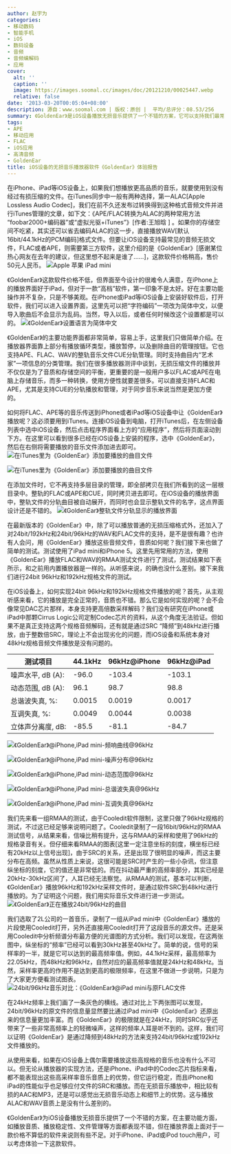 ```yaml
---
author: 赵宇为
categories:
- 移动数码
- 智能手机
- iOS
- 数码设备
- 音频
- 音频编解码
- 应用
cover:
  alt: ''
  caption: ''
  image: https://images.soomal.cc/images/doc/20121210/00025447.webp
  relative: false
date: '2013-03-20T00:05:04+08:00'
description: 源自：www.soomal.com | 版权：原创 |  平均/总评分：08.53/256
summary: 《GoldenEar》是iOS设备播放无损音乐提供了一个不错的方案，它可以支持我们最常用的APE和FLAC文件的播放，支持发烧友很看重的CUE分轨文件的管理，在最新版本中它竟然还可以支持96kHz或者192kHz音乐的播放。这款软件售价50元人民币，它的表现如何？又是如何实现高清音乐格式解码的？
tags:
- APE
- 移动应用
- FLAC
- iOS应用
- 高清音频
- GoldenEar
title: iOS设备的无损音乐播放器软件《GoldenEar》体验报告
---
```


在iPhone、iPad等iOS设备上，如果我们想播放更高品质的音乐，就要使用到没有经过有损压缩的文件。在iTunes同步中一般有两种选择，第一ALAC[Apple Lossless Audio Codec]，我们在前不久还发布过转换得到这种格式音频文件并进行iTunes管理的文章，如下文：《APE/FLAC转换为ALAC的两种常用方法 “foobar2000+编码器”或“虚拟光驱+iTunes”》[作者:王旭晗 ]
。如果你的存储空间不吃紧，其实还可以省去编码ALAC的这一步，直接播放WAV[默认16bit/44.1kHz的PCM编码]格式文件。但要让iOS设备支持最常见的音频无损文件，FLAC或者APE，则需要第三方软件，这里介绍的是《GoldenEar》[感谢某位热心网友在去年的建议，但这里想不起来是谁了……]，这款软件价格稍高，售价50元人民币。
![Apple 苹果 iPad mini](https://images.soomal.cc/images/doc/20121210/00025447.webp)




《GoldenEar》这款软件价格不低，但界面至今设计的很难令人满意，在iPhone上的播放界面好于iPad，但对于一款“高档”软件，第一印象不是太好。好在主要功能操作并不复杂，只是不够美观。在iPhone或iPad等iOS设备上安装好软件后，打开软件，我们可以进入设置界面，这里先可以把“字符编码”一项改为简体中文，以便导入歌曲后不会显示为乱码。当然，导入以后，或者任何时候改这个设置都是可以的。
![《GoldenEar》设置语言为简体中文](https://images.soomal.cc/images/doc/20130319/00028715.webp)




《GoldenEar》的主要功能界面都非常简单，容易上手，这里我们只做简单介绍。在播放器界面靠上部分有播放循环类型，播放暂停，以及删除曲目的管理按钮。它也支持APE、FLAC、WAV的整轨音乐文件CUE分轨管理。同时支持曲目内“艺术家”一项信息的分类管理。我们在很多播放器测评中谈到，无损压缩文件的播放并不仅仅是为了音质和存储空间的平衡，更重要的是一般用户多以FLAC或APE在电脑上存储音乐，而多一种转换，使用方便性就要差很多。可以直接支持FLAC和APE，尤其是支持CUE的分轨播放和管理，对于同步音乐来说当然是更加方便的。


如何将FLAC、APE等的音乐传送到iPhone或者iPad等iOS设备中让《GoldenEar》播放呢？这必须要用到iTunes。连接iOS设备到电脑，打开iTunes后，在左侧设备列表中选中iOS设备，然后点击程序界面看上方的“应用程序”，然后将页面滚动到下方。在这里可以看到很多已经在iOS设备上安装的程序，选中《GoldenEar》，然后在右侧将需要播放的音乐文件添加进去即可。
![在iTunes里为《GoldenEar》添加要播放的曲目文件](https://images.soomal.cc/images/doc/20130319/00028713.webp)




![在iTunes里为《GoldenEar》添加要播放的曲目文件](https://images.soomal.cc/images/doc/20130319/00028714.webp)




在添加文件时，它不再支持多层目录的管理，即全部拷贝在我们所看到的这一层根目录中。整轨的FLAC或APE和CUE，同时拷贝进去即可。在iOS设备的播放界面中，整轨文件的分轨曲目被自动展开，而同时也会显示整轨文件的名字，这点界面设计还是不错的。
![《GoldenEar》整轨文件分轨显示的播放界面](https://images.soomal.cc/images/doc/20130319/00028716.webp)




在最新版本的《GoldenEar》中，除了可以播放普通的无损压缩格式外，还加入了对24bit/192kHz和24bit/96kHz的WAV和FLAC文件的支持，是不是很有趣？也许有人会问，用《GoldenEar》播放这些音频文件，音质如何呢？我们接下来也做了简单的测试。测试使用了iPad mini和iPhone 5。这里先用常用的方法，使用《GoldenEar》播放FLAC和WAV的RMAA测试文件进行了测试，测试结果如下表所示，和之前用内置播放器是一样的。从听感来说，的确也没什么差别。接下来我们进行24bit 96kHz和192kHz规格文件的测试。


在iOS设备上，如何实现24bit 96kHz和192kHz规格文件播放的呢？首先，从主观听感来看，它的播放是完全正常的，音质也不错。那么它是如何实现的呢？会不会像常见DAC芯片那样，本身支持更高倍数采样解码？我们没有研究在iPhone或iPad中那颗Cirrus Logic公司定制Codec芯片的资料，从这个角度无法验证。但如果不是真正支持这两个规格音频解码，还有就是通过SRC “降频”到48kHz进行播放，由于整数倍SRC，理论上不会出现劣化的问题，而iOS设备和系统本身对48kHz规格音频文件播放是没有问题的。

| 测试项目 | 44.1kHz | 96kHz@iPhone | 96kHz@iPad |
| --- | --- | --- | --- |
| 噪声水平, dB (A): | -96.0 | -103.4 | -103.1 |
| 动态范围, dB (A): | 96.1 | 98.7 | 98.8 |
| 总谐波失真, %: | 0.0015 | 0.0019 | 0.0017 |
| 互调失真, %: | 0.0049 | 0.0044 | 0.0038 |
| 立体声分离度, dB: | -85.5 | -81.1 | -84.7 |



![《GoldenEar》@iPhone,iPad mini-频响曲线@96kHz](https://images.soomal.cc/images/doc/20130319/00028707.webp)




![《GoldenEar》@iPhone,iPad mini-噪声分布@96kHz](https://images.soomal.cc/images/doc/20130319/00028708.webp)




![《GoldenEar》@iPhone,iPad mini-动态范围@96kHz](https://images.soomal.cc/images/doc/20130319/00028709.webp)




![《GoldenEar》@iPhone,iPad mini-总谐波失真@96kHz](https://images.soomal.cc/images/doc/20130319/00028710.webp)




![《GoldenEar》@iPhone,iPad mini-互调失真@96kHz](https://images.soomal.cc/images/doc/20130319/00028711.webp)




我们先来看一组RMAA的测试，由于Cooledit软件限制，这里只做了96kHz规格的测试，不过这已经足够来说明问题了。Cooledit录制了一段16bit/96kHz的RMAA测试信号，从结果来看，信噪比稍有提升，这与RMAA的采样和使用了96kHz的规格录音有关。但仔细来看RMAA的图表[这里一定注意坐标的刻度，横坐标已经有20kHz以上信号出现]，由于SRC的关系，还是出现了很明显的噪声，而这主要分布在高频。虽然从性质上来说，这很可能是SRC时产生的一些小杂讯，但注意纵坐标的刻度，它的值还是非常低的。而在抖动最严重的高频率部分，其实已经是20kHz-30kHz区间了，人耳已经无法察觉。从RMAA的测试，基本可以判断，《GoldenEar》播放96kHz和192kHz采样文件时，是通过软件SRC到48kHz进行播放的。为了证明这个问题，我们用实际音乐文件进行进一步测试。
![《GoldenEar》正在播放24bit/96kHz的曲目](https://images.soomal.cc/images/doc/20130319/00028717.webp)




我们选取了2L公司的一首音乐，录制了一组从iPad mini中《GoldenEar》播放的片段使用Cooledit打开，另外还直接用Cooledit打开了这段音乐的源文件。还是采用Cooledit中分析频谱分布最方便的光谱图的方式分析。我们可以发现，在这两张图中，纵坐标的“频率”已经可以看到30kHz甚至40kHz了。简单的说，信号的采样率的一半，就是它可以达到的最高频率值。例如，44.1kHz采样，最高频率为22.05kHz，而48kHz和96kHz，自然对应的最高频率值就是24kHz和48kHz。当然，采样率更高的作用不是达到更高的极限频率，在这里不做进一步说明，只是为了大家更方便看测试图表。
![24bit/96kHz音乐对比：《GoldenEar》@iPad mini与原FLAC文件](https://images.soomal.cc/images/doc/20130319/00028712.webp)




在24kHz频率上我们画了一条灰色的横线。通过对比上下两张图可以发现，24bit/96kHz的原文件的信息量显然要比通过iPad mini中《GoldenEar》还原出来的信息量更加丰富。而《GoldenEar》的极限就是在24kHz，同时SRC似乎还带来了一些非常高频率上的轻微噪声，这样的频率人耳是听不到的。这样，我们可以证明《GoldenEar》是通过降频到48kHz的方法来支持24bit/96kHz或192kHz文件播放的。


从使用来看，如果在iOS设备上偶尔需要播放这些高规格的音乐也没有什么不可以。但无论从播放器的实现方法，还是iPhone、iPad中的Codec芯片指标来看，都不能表现出这些高采样率音乐音质上的优势，但它运行稳定，而且iPhone和iPad的性能似乎也足够应付文件的SRC和播放。而在无损音乐播放中，相比较有损的AAC和MP3，还是可以感觉出无损音乐动态上和细节上的优势。这与播放ALAC和WAV音质上是没有什么差别的。


《GoldenEar》为iOS设备播放无损音乐提供了一个不错的方案，在主要功能方面，如播放音质、播放稳定性、文件管理等方面都表现不错，但在播放界面上面对于一款价格不算低的软件来说则有些不足。对于iPhone、iPad或iPod touch用户，可以考虑体验一下这款软件。